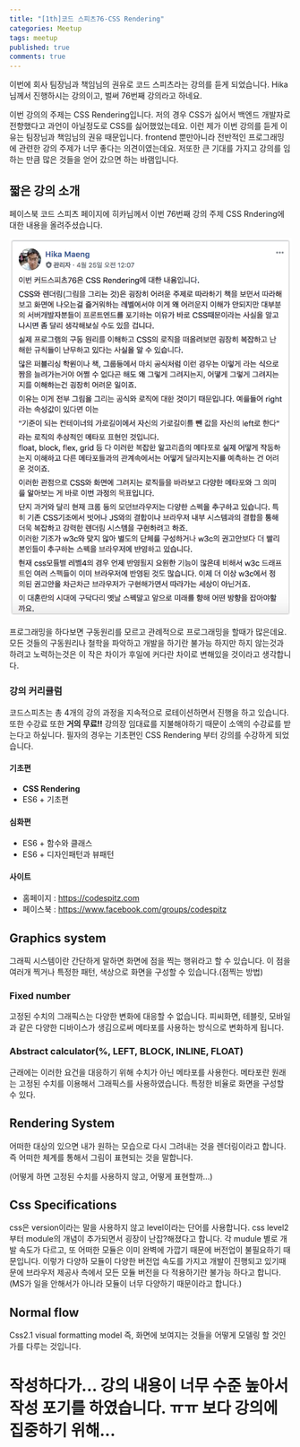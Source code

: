 ```yaml
---
title: "[1th]코드 스피츠76-CSS Rendering"
categories: Meetup
tags: meetup
published: true
comments: true
---
```




이번에 회사 팀장님과 책임님의 권유로 코드 스피츠라는 강의를 듣게 되었습니다. Hika님께서 진행하시는 강의이고, 벌써 76번째 강의라고 하네요.

이번 강의의 주제는 CSS Rendering입니다. 저의 경우 CSS가 싫어서 백엔드 개발자로 전향했다고 과언이 아닐정도로 CSS를 싫어했었는데요. 이런 제가 이번 강의를 듣게 이유는 팀장님과 책임님의 권유 때문입니다. frontend 뿐만아니라 전반적인 프로그래밍에 관련한 강의 주제가 너무 좋다는 의견이였는데요. 저또한 큰 기대를 가지고 강의를 임하는 만큼 많은 것들을 얻어 갔으면 하는 바램입니다.



## 짧은 강의 소개

페이스북 코드 스피츠 페이지에 히카님께서 이번 76번째 강의 주제 CSS Rndering에 대한 내용을 올려주셨습니다.

![0503_01_01](/images/2018/0503_01_01.png)

프로그래밍을 하다보면 구동원리를 모르고 관례적으로 프로그래밍을 할때가 많은데요. 모든 것들의 구동원리나 철학을 파악하고 개발을 하기란 불가능 하지만 하지 않는것과 하려고 노력하는것은 이 작은 차이가 후일에 커다란 차이로 변해있을 것이라고 생각합니다.



### 강의 커리큘럼

코드스피츠는 총 4개의 강의 과정을 지속적으로 로테이션하면서 진행을 하고 있습니다. 또한 수강료 또한 **거의 무료!!** 강의장 임대료를 지불해야하기 때문이 소액의 수강료를 받는다고 하싶니다. 필자의 경우는 기초편인 CSS Rendering 부터 강의를 수강하게 되었습니다.

#### 기초편

- **CSS Rendering**
- ES6 + 기초편

#### 심화편

- ES6 + 함수와 클래스
- ES6 + 디자인패턴과 뷰패턴

#### 사이트

- 홈페이지 : https://codespitz.com
- 페이스북 : https://www.facebook.com/groups/codespitz



## Graphics system

그래픽 시스템이란 간단하게 말하면 화면에 점을 찍는 행위라고 할 수 있습니다. 이 점을 여러개 찍거나 특정한 패턴, 색상으로 화면을 구성할 수 있습니다.(점찍는 방법)

### Fixed number

고정된 수치의 그래픽스는 다양한 변화에 대응할 수 없습니다. 피씨화면, 테블릿, 모바일과 같은 다양한 디바이스가 생김으로써 메타포를 사용하는 방식으로 변화하게 됩니다.

### Abstract calculator(%, LEFT, BLOCK, INLINE, FLOAT)

근래에는 이러한 요건을 대응하기 위해 수치가 아닌 메타포를 사용한다. 메타포란 원래는 고정된 수치를 이용해서 그래픽스를 사용하였습니다. 특정한 비율로 화면을 구성할 수 있다.



## Rendering System

어떠한 대상의 있으면 내가 원하는 모습으로 다시 그려내는 것을 렌더링이라고 합니다. 즉 어떠한 체계를 통해서 그림이 표현되는 것을 말합니다.

(어떻게 하면 고정된 수치를 사용하지 않고, 어떻게 표현할까...)



## Css Specifications

css은 version이라는 말을 사용하지 않고 level이라는 단어를 사용합니다. css level2 부터 module의 개념이 추가되면서 굉장이 난잡?해졌다고 합니다. 각 mudule 별로 개발 속도가 다르고, 또 어떠한 모듈은 이미 완벽에 가깝기 때문에 버전업이 불필요하기 때문입니다. 이렇가 다양하 모듈이 다양한 버전업 속도를 가지고 개발이 진행되고 있기때문에 브라우저 제공사 측에서 모든 모듈 버전을 다 적용하기란 불가능 하다고 합니다.(MS가 일을 안해서가 아니라 모듈이 너무 다양하기 때문이라고 합니다.)



## Normal flow

Css2.1 visual formatting model 즉, 화면에 보여지는 것들을 어떻게 모델링 할 것인가를 다루는 것입니다.



# 작성하다가... 강의 내용이 너무 수준 높아서 작성 포기를 하였습니다. ㅠㅠ 보다 강의에 집중하기 위해...

